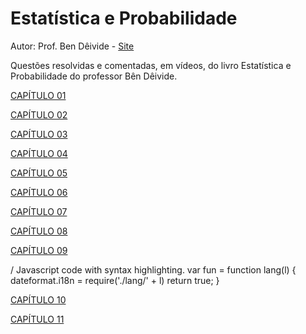 # Estatística e Probabilidade
Autor: Prof. Ben Dêivide - 
[Site](https://bendeivide.github.io/)


Questões resolvidas e comentadas, em vídeos, do livro Estatística e Probabilidade do professor Bên Dêivide.

[CAPÍTULO 01](https://vimeo.com/user/109283966/folder/22770777)

[CAPÍTULO 02](https://vimeo.com/user/109283966/folder/22770777)

[CAPÍTULO 03](https://vimeo.com/user/109283966/folder/22770777)

[CAPÍTULO 04](https://vimeo.com/user/109283966/folder/22770777)

[CAPÍTULO 05](https://vimeo.com/user/109283966/folder/22770777)

[CAPÍTULO 06](https://vimeo.com/user/109283966/folder/22770777)

[CAPÍTULO 07](https://vimeo.com/user/109283966/folder/22770777)

[CAPÍTULO 08](https://vimeo.com/user/109283966/folder/22770777)

[CAPÍTULO 09](https://vimeo.com/user/109283966/folder/22770777)

/ Javascript code with syntax highlighting.
var fun = function lang(l) {
  dateformat.i18n = require('./lang/' + l)
  return true;
}


[CAPÍTULO 10](https://vimeo.com/user/109283966/folder/22770777)

[CAPÍTULO 11](https://vimeo.com/user/109283966/folder/22770777)
